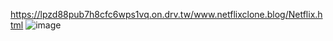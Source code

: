 https://lpzd88pub7h8cfc6wps1vq.on.drv.tw/www.netflixclone.blog/Netflix.html
![image](https://github.com/Venkatesh771/NetflixClone/assets/126060585/a8769df1-c99e-486c-a561-71ec8f31c59c)
